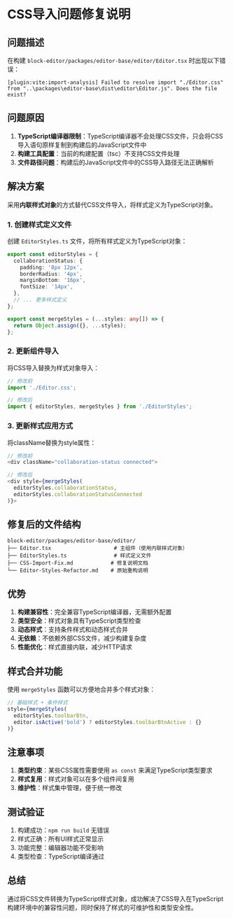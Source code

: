 # CSS导入问题修复说明

## 问题描述

在构建 `block-editor/packages/editor-base/editor/Editor.tsx` 时出现以下错误：

```
[plugin:vite:import-analysis] Failed to resolve import "./Editor.css" from "..\packages\editor-base\dist\editor\Editor.js". Does the file exist?
```

## 问题原因

1. **TypeScript编译器限制**：TypeScript编译器不会处理CSS文件，只会将CSS导入语句原样复制到构建后的JavaScript文件中
2. **构建工具配置**：当前的构建配置（tsc）不支持CSS文件处理
3. **文件路径问题**：构建后的JavaScript文件中的CSS导入路径无法正确解析

## 解决方案

采用**内联样式对象**的方式替代CSS文件导入，将样式定义为TypeScript对象。

### 1. 创建样式定义文件

创建 `EditorStyles.ts` 文件，将所有样式定义为TypeScript对象：

```typescript
export const editorStyles = {
  collaborationStatus: {
    padding: '8px 12px',
    borderRadius: '4px',
    marginBottom: '16px',
    fontSize: '14px',
  },
  // ... 更多样式定义
};

export const mergeStyles = (...styles: any[]) => {
  return Object.assign({}, ...styles);
};
```

### 2. 更新组件导入

将CSS导入替换为样式对象导入：

```typescript
// 修改前
import './Editor.css';

// 修改后
import { editorStyles, mergeStyles } from './EditorStyles';
```

### 3. 更新样式应用方式

将className替换为style属性：

```typescript
// 修改前
<div className="collaboration-status connected">

// 修改后
<div style={mergeStyles(
  editorStyles.collaborationStatus,
  editorStyles.collaborationStatusConnected
)}>
```

## 修复后的文件结构

```
block-editor/packages/editor-base/editor/
├── Editor.tsx                    # 主组件（使用内联样式对象）
├── EditorStyles.ts               # 样式定义文件
├── CSS-Import-Fix.md            # 修复说明文档
└── Editor-Styles-Refactor.md    # 原始重构说明
```

## 优势

1. **构建兼容性**：完全兼容TypeScript编译器，无需额外配置
2. **类型安全**：样式对象具有TypeScript类型检查
3. **动态样式**：支持条件样式和动态样式合并
4. **无依赖**：不依赖外部CSS文件，减少构建复杂度
5. **性能优化**：样式直接内联，减少HTTP请求

## 样式合并功能

使用 `mergeStyles` 函数可以方便地合并多个样式对象：

```typescript
// 基础样式 + 条件样式
style={mergeStyles(
  editorStyles.toolbarBtn,
  editor.isActive('bold') ? editorStyles.toolbarBtnActive : {}
)}
```

## 注意事项

1. **类型约束**：某些CSS属性需要使用 `as const` 来满足TypeScript类型要求
2. **样式复用**：样式对象可以在多个组件间复用
3. **维护性**：样式集中管理，便于统一修改

## 测试验证

1. 构建成功：`npm run build` 无错误
2. 样式正确：所有UI样式正常显示
3. 功能完整：编辑器功能不受影响
4. 类型检查：TypeScript编译通过

## 总结

通过将CSS文件转换为TypeScript样式对象，成功解决了CSS导入在TypeScript构建环境中的兼容性问题，同时保持了样式的可维护性和类型安全性。
